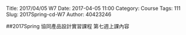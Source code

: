 Title: 2017/04/05 W7
Date: 2017-04-05 11:00
Category: Course
Tags: 111
Slug: 2017Spring-cd-W7
Author: 40423246

##2017Spring 協同產品設計實習課程  第七週上課內容

<!-- PELICAN_END_SUMMARY -->




